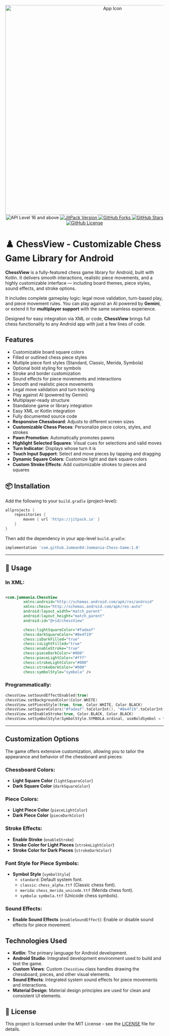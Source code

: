 <p align="center">
   <img src="https://github.com/user-attachments/assets/b17218f0-d731-4c77-afb0-90ae43cec929" alt="App Icon" width="666">
   <br>
   <img src="https://img.shields.io/badge/API-16%2B-brightgreen.svg?style=flat" alt="API Level 16 and above"/>
   <a href="https://jitpack.io/#Jumman04/Jummania-Chess-Game">
   <img src="https://jitpack.io/v/Jumman04/Jummania-Chess-Game.svg" alt="JitPack Version"/>
   </a>
   <a href="https://github.com/Jumman04/Jummania-Chess-Game/network/members">
   <img src="https://img.shields.io/github/forks/Jumman04/Jummania-Chess-Game" alt="GitHub Forks"/>
   </a>
   <a href="https://github.com/Jumman04/Jummania-Chess-Game/stargazers">
   <img src="https://img.shields.io/github/stars/Jumman04/Jummania-Chess-Game" alt="GitHub Stars"/>
   </a>
   <a href="https://github.com/Jumman04/Jummania-Chess-Game/blob/master/LICENSE.md">
    <img src="https://img.shields.io/github/license/Jumman04/Jummania-Chess-Game.svg" alt="GitHub License"/>
   </a>
</p>

# ♟️ ChessView - Customizable Chess Game Library for Android

**ChessView** is a fully-featured chess game library for Android, built with Kotlin. It delivers
smooth interactions, realistic piece movements, and a highly customizable interface — including
board themes, piece styles, sound effects, and stroke options.

It includes complete gameplay logic: legal move validation, turn-based play, and piece movement
rules. You can play against an AI powered by **Gemini**, or extend it for **multiplayer support**
with the same seamless experience.

Designed for easy integration via XML or code, **ChessView** brings full chess functionality to any
Android app with just a few lines of code.

## Features

- Customizable board square colors
- Filled or outlined chess piece styles
- Multiple piece font styles (Standard, Classic, Merida, Symbola)
- Optional bold styling for symbols
- Stroke and border customization
- Sound effects for piece movements and interactions
- Smooth and realistic piece movements
- Legal move validation and turn tracking
- Play against AI (powered by Gemini)
- Multiplayer-ready structure
- Standalone game or library integration
- Easy XML or Kotlin integration
- Fully documented source code
- **Responsive Chessboard**: Adjusts to different screen sizes
- **Customizable Chess Pieces**: Personalize piece colors, styles, and strokes
- **Pawn Promotion**: Automatically promotes pawns
- **Highlight Selected Squares**: Visual cues for selections and valid moves
- **Turn Indicator**: Displays whose turn it is
- **Touch Input Support**: Select and move pieces by tapping and dragging
- **Dynamic Square Colors**: Customize light and dark square colors
- **Custom Stroke Effects**: Add customizable strokes to pieces and squares

## 📦 Installation

Add the following to your `build.gradle` (project-level):

```gradle
allprojects {
    repositories {
        maven { url 'https://jitpack.io' }
    }
}
```

Then add the dependency in your app-level `build.gradle`:

```gradle
implementation 'com.github.Jumman04:Jummania-Chess-Game:1.0'
```

---

## 🧩 Usage

### In XML:

```xml

<com.jummania.ChessView
        xmlns:android="http://schemas.android.com/apk/res/android"
        xmlns:chess="http://schemas.android.com/apk/res-auto"
        android:layout_width="match_parent"
        android:layout_height="match_parent"
        android:id="@+id/chessView"

        chess:lightSquareColor="#fadeaf"
        chess:darkSquareColor="#8e4f19"
        chess:isDarkFilled="true"
        chess:isLightFilled="true"
        chess:enableStroke="true"
        chess:pieceDarkColor="#000"
        chess:pieceLightColor="#fff"
        chess:strokeLightColor="#000"
        chess:strokeDarkColor="#000"
        chess:symbolStyle="symbola" />
```

### Programmatically:

```kotlin
chessView.setSoundEffectEnabled(true)
chessView.setBackgroundColor(Color.WHITE)
chessView.setPieceStyle(true, true, Color.WHITE, Color.BLACK)
chessView.setSquareColors("#fadeaf".toColorInt(), "#8e4f19".toColorInt())
chessView.setEnableStroke(true, Color.BLACK, Color.BLACK)
chessView.setSymbolStyle(SymbolStyle.SYMBOLA.ordinal, useBoldSymbol = false)
```

---

## Customization Options

The game offers extensive customization, allowing you to tailor the appearance and behavior of the
chessboard and pieces:

### Chessboard Colors:

- **Light Square Color** (`lightSquareColor`)
- **Dark Square Color** (`darkSquareColor`)

### Piece Colors:

- **Light Piece Color** (`pieceLightColor`)
- **Dark Piece Color** (`pieceDarkColor`)

### Stroke Effects:

- **Enable Stroke** (`enableStroke`)
- **Stroke Color for Light Pieces** (`strokeLightColor`)
- **Stroke Color for Dark Pieces** (`strokeDarkColor`)

### Font Style for Piece Symbols:

- **Symbol Style** (`symbolStyle`)
    - `standard`: Default system font.
    - `classic`: `chess_alpha.ttf` (Classic chess font).
    - `merida`: `chess_merida_unicode.ttf` (Merida chess font).
    - `symbola`: `symbola.ttf` (Unicode chess symbols).

### Sound Effects:

- **Enable Sound Effects** (`enableSoundEffect`): Enable or disable sound effects for piece
  movement.

## Technologies Used

- **Kotlin**: The primary language for Android development.
- **Android Studio**: Integrated development environment used to build and test the game.
- **Custom Views**: Custom `ChessView` class handles drawing the chessboard, pieces, and other
  visual elements.
- **Sound Effects**: Integrated system sound effects for piece movements and interactions.
- **Material Design**: Material design principles are used for clean and consistent UI elements.

## 📄 License

This project is licensed under the MIT License - see the [LICENSE](LICENSE) file for details.